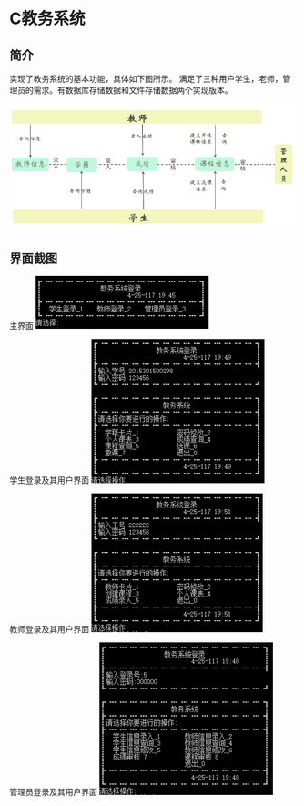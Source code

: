 ﻿# C教务系统


简介
---

实现了教务系统的基本功能，具体如下图所示。
满足了三种用户学生，老师，管理员的需求。有数据库存储数据和文件存储数据两个实现版本。

![操作安排图解][1]

界面截图
---
主界面
![此处输入图片的描述][2]

学生登录及其用户界面
![此处输入图片的描述][3]

教师登录及其用户界面
![此处输入图片的描述][4]

管理员登录及其用户界面
![此处输入图片的描述][5]


  [1]: https://github.com/LLLLLumos/Undergraduate_works/blob/master/C/gui/%E6%93%8D%E4%BD%9C%E5%AE%89%E6%8E%92%E5%9B%BE%E8%A7%A3.png?raw=true
  [2]: https://github.com/LLLLLumos/Undergraduate_works/blob/master/C/gui/%E4%B8%BB%E7%95%8C%E9%9D%A2.png?raw=true
  [3]: https://github.com/LLLLLumos/Undergraduate_works/blob/master/C/gui/%E5%AD%A6%E7%94%9F%E7%99%BB%E5%BD%95%E5%8F%8A%E5%85%B6%E7%94%A8%E6%88%B7%E7%95%8C%E9%9D%A2.png?raw=true
  [4]: https://github.com/LLLLLumos/Undergraduate_works/blob/master/C/gui/%E6%95%99%E5%B8%88%E7%99%BB%E5%BD%95%E5%8F%8A%E5%85%B6%E7%94%A8%E6%88%B7%E7%95%8C%E9%9D%A2.png?raw=true
  [5]: https://github.com/LLLLLumos/Undergraduate_works/blob/master/C/gui/%E7%AE%A1%E7%90%86%E5%91%98%E7%99%BB%E5%BD%95%E5%8F%8A%E5%85%B6%E7%94%A8%E6%88%B7%E7%95%8C%E9%9D%A2.png?raw=true
